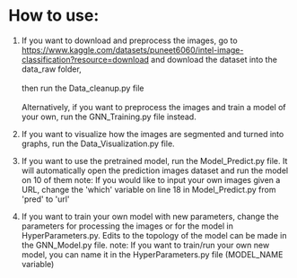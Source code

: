 # How to use:

1. If you want to download and preprocess the images, go to https://www.kaggle.com/datasets/puneet6060/intel-image-classification?resource=download and download the dataset into the data_raw folder,<br><br>
then run the Data_cleanup.py file<br><br>
Alternatively, if you want to preprocess the images and train a model of your own, run the GNN_Training.py file instead.

2. If you want to visualize how the images are segmented and turned into graphs, run the Data_Visualization.py file.

3. If you want to use the pretrained model, run the Model_Predict.py file. It will automatically open the prediction images dataset and run the model on 10 of them
note: If you would like to input your own images given a URL, change the 'which' variable on line 18 in Model_Predict.py from 'pred' to 'url'

4. If you want to train your own model with new parameters, change the parameters for processing the images or for the model in HyperParameters.py. Edits to the topology of the model can be made in the GNN_Model.py file.
note: If you want to train/run your own new model, you can name it in the HyperParameters.py file (MODEL_NAME variable)
